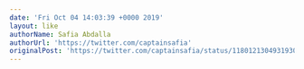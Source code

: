 ```yaml
---
date: 'Fri Oct 04 14:03:39 +0000 2019'
layout: like
authorName: Safia Abdalla
authorUrl: 'https://twitter.com/captainsafia'
originalPost: 'https://twitter.com/captainsafia/status/1180121304931930112'
---
```

